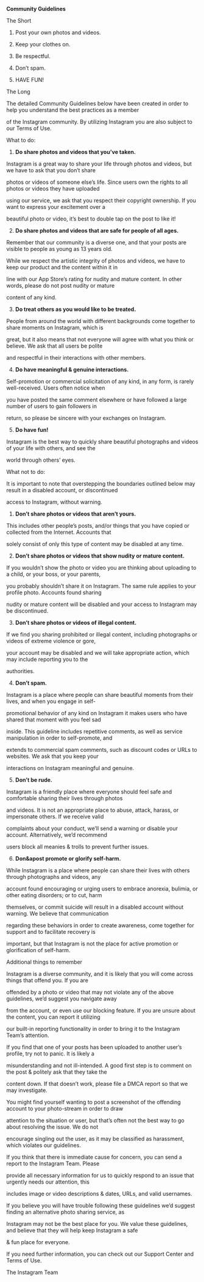 **Community Guidelines**

The Short

1. Post your own photos and videos.

2. Keep your clothes on.

3. Be respectful.

4. Don’t spam.

5. HAVE FUN!

The Long

The detailed Community Guidelines below have been created in order to help you understand the best practices as a member

of the Instagram community. By utilizing Instagram you are also subject to our Terms of Use.

What to do:

1. **Do share photos and videos that you’ve taken.**

Instagram is a great way to share your life through photos and videos, but we have to ask that you don’t share

photos or videos of someone else’s life. Since users own the rights to all photos or videos they have uploaded

using our service, we ask that you respect their copyright ownership. If you want to express your excitement over a

beautiful photo or video, it’s best to double tap on the post to like it!

2. **Do share photos and videos that are safe for people of all ages.**

Remember that our community is a diverse one, and that your posts are visible to people as young as 13 years old.

While we respect the artistic integrity of photos and videos, we have to keep our product and the content within it in

line with our App Store’s rating for nudity and mature content. In other words, please do not post nudity or mature

content of any kind.

3. **Do treat others as you would like to be treated.**

People from around the world with different backgrounds come together to share moments on Instagram, which is

great, but it also means that not everyone will agree with what you think or believe. We ask that all users be polite

and respectful in their interactions with other members.

4. **Do have meaningful & genuine interactions.**

Self-promotion or commercial solicitation of any kind, in any form, is rarely well-received. Users often notice when

you have posted the same comment elsewhere or have followed a large number of users to gain followers in

return, so please be sincere with your exchanges on Instagram.

5. **Do have fun!**

Instagram is the best way to quickly share beautiful photographs and videos of your life with others, and see the

world through others’ eyes.

What not to do:

It is important to note that overstepping the boundaries outlined below may result in a disabled account, or discontinued

access to Instagram, without warning.

1. **Don’t share photos or videos that aren’t yours.**

This includes other people’s posts, and/or things that you have copied or collected from the Internet. Accounts that

solely consist of only this type of content may be disabled at any time.

2. **Don’t share photos or videos that show nudity or mature content.**

If you wouldn’t show the photo or video you are thinking about uploading to a child, or your boss, or your parents,

you probably shouldn’t share it on Instagram. The same rule applies to your profile photo. Accounts found sharing

nudity or mature content will be disabled and your access to Instagram may be discontinued.

3. **Don’t share photos or videos of illegal content.**

If we find you sharing prohibited or illegal content, including photographs or videos of extreme violence or gore,

your account may be disabled and we will take appropriate action, which may include reporting you to the

authorities.

4. **Don’t spam.**

Instagram is a place where people can share beautiful moments from their lives, and when you engage in self-

promotional behavior of any kind on Instagram it makes users who have shared that moment with you feel sad

inside. This guideline includes repetitive comments, as well as service manipulation in order to self-promote, and

extends to commercial spam comments, such as discount codes or URLs to websites. We ask that you keep your

interactions on Instagram meaningful and genuine.

5. **Don’t be rude.**

Instagram is a friendly place where everyone should feel safe and comfortable sharing their lives through photos

and videos. It is not an appropriate place to abuse, attack, harass, or impersonate others. If we receive valid

complaints about your conduct, we’ll send a warning or disable your account. Alternatively, we’d recommend

users block all meanies & trolls to prevent further issues.

6. **Don&apost promote or glorify self-harm.**

While Instagram is a place where people can share their lives with others through photographs and videos, any

account found encouraging or urging users to embrace anorexia, bulimia, or other eating disorders; or to cut, harm

themselves, or commit suicide will result in a disabled account without warning. We believe that communication

regarding these behaviors in order to create awareness, come together for support and to facilitate recovery is

important, but that Instagram is not the place for active promotion or glorification of self-harm.

Additional things to remember

Instagram is a diverse community, and it is likely that you will come across things that offend you. If you are

offended by a photo or video that may not violate any of the above guidelines, we’d suggest you navigate away

from the account, or even use our blocking feature. If you are unsure about the content, you can report it utilizing

our built-in reporting functionality in order to bring it to the Instagram Team’s attention.

If you find that one of your posts has been uploaded to another user’s profile, try not to panic. It is likely a

misunderstanding and not ill-intended. A good first step is to comment on the post & politely ask that they take the

content down. If that doesn’t work, please file a DMCA report so that we may investigate.

 

 

You might find yourself wanting to post a screenshot of the offending account to your photo-stream in order to draw

attention to the situation or user, but that’s often not the best way to go about resolving the issue. We do not

encourage singling out the user, as it may be classified as harassment, which violates our guidelines.

If you think that there is immediate cause for concern, you can send a report to the Instagram Team. Please

provide all necessary information for us to quickly respond to an issue that urgently needs our attention, this

includes image or video descriptions & dates, URLs, and valid usernames.

If you believe you will have trouble following these guidelines we’d suggest finding an alternative photo sharing service, as

Instagram may not be the best place for you. We value these guidelines, and believe that they will help keep Instagram a safe

& fun place for everyone.

If you need further information, you can check out our Support Center and Terms of Use.

The Instagram Team


